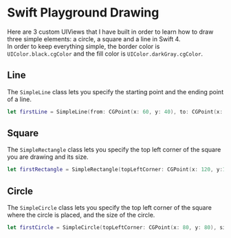 # Swift Playground Drawing
Here are 3 custom UIViews that I have built in order to learn how to draw three simple elements: a circle, a square and a line in Swift 4.  
In order to keep everything simple, the border color is `UIColor.black.cgColor` and the fill color is `UIColor.darkGray.cgColor`. 

## Line
The `SimpleLine` class lets you specify the starting point and the ending point of a line.  
```swift
let firstLine = SimpleLine(from: CGPoint(x: 60, y: 40), to: CGPoint(x: 300, y: 300))
```

## Square
The `SimpleRectangle` class lets you specify the top left corner of the square you are drawing and its size.  
```swift
let firstRectangle = SimpleRectangle(topLeftCorner: CGPoint(x: 120, y:100), size: 80)
```

## Circle
The `SimpleCircle` class lets you specify the top left corner of the square where the circle is placed, and the size of the circle.  
```swift
let firstCircle = SimpleCircle(topLeftCorner: CGPoint(x: 80, y: 80), size: 80)
```
